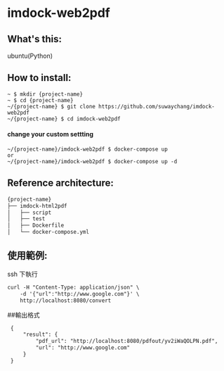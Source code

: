 imdock-web2pdf
====================================================
## What's this:

ubuntu(Python)

## How to install:

    ~ $ mkdir {project-name}
    ~ $ cd {project-name}
    ~/{project-name} $ git clone https://github.com/suwaychang/imdock-web2pdf
    ~/{project-name} $ cd imdock-web2pdf

#### change your custom settting

    ~/{project-name}/imdock-web2pdf $ docker-compose up
    or
    ~/{project-name}/imdock-web2pdf $ docker-compose up -d

## Reference architecture:

```txt
{project-name}
├── imdock-html2pdf
│   ├── script
│   ├── test
│   ├── Dockerfile
│   └── docker-compose.yml

```

## 使用範例:
ssh 下執行
```txt
curl -H "Content-Type: application/json" \
	-d '{"url":"http://www.google.com"}' \
	http://localhost:8080/convert

```

##輸出格式
```txt
 {
     "result": {
         "pdf_url": "http://localhost:8080/pdfout/yv2iWaQOLPN.pdf",
         "url": "http://www.google.com"
     }
 }
```